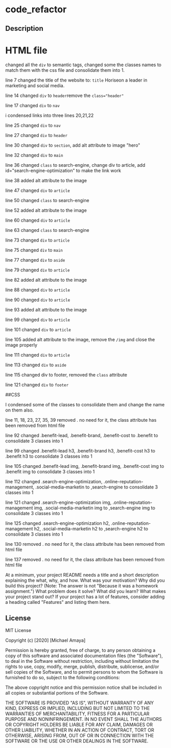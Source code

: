 # code_refactor
## Description 
# HTML file
changed all the `div` to semantic tags, changed some the classes names to match them with the css file and consolidate them into 1.

line 7 changed the title of the website to: `title` Horiseon a leader in marketing and social media.

line 14 changed `div` to `header`remove the `class="header"`

line 17 changed `div` to `nav`

i condensed links into three lines 20,21,22 

line 25 changed `div` to `nav`

line 27 changed `div` to `header`

line 30 changed `div` to `section`, add alt attribute to image "hero"

line 32 changed `div` to `main` 

line 36 changed `class` to search-engine, change div to article, add id="search-engine-optimization" to make the link work

line 38 added alt attribute to the image

line 47 changed `div` to `article`

line 50 changed `class` to search-engine

line 52 added alt attribute to the image

line 60 changed `div` to `article`

line 63 changed `class` to search-engine

line 73 changed `div` to `article`

line 75 changed `div` to `main`

line 77 changed `div` to `aside`

line 79 changed `div` to `article`

line 82 added alt attribute to the image

line 88 changed `div` to `article`

line 90 changed `div` to `article`

line 93 added alt attribute to the image

line 99 changed `div` to `article`

line 101 changed `div` to `article`

line 105 added alt attribute to the image, remove the `/img` and close the image properly

line 111 changed `div` to `article`

line 113 changed `div` to `aside`

line 115 changed div to footer, removed the `class` attribute

line 121 changed `div` to `footer`

##CSS

I condensed some of the classes to consolidate them and change the name on them also.

line 11, 18, 23, 27, 35, 39 removed . no need for it, the class attribute has been removed from html file

line 92 changed .benefit-lead, .benefit-brand, .benefit-cost to .benefit to consolidate 3 classes into 1

line 99 changed .benefit-lead h3, .benefit-brand h3, .benefit-cost h3 to .benefit h3 to consolidate 3 classes into 1

line 105 changed .benefit-lead img, .benefit-brand img, .benefit-cost img to .benefit img to consolidate 3 classes into 1

line 112 changed .search-engine-optimization, .online-reputation-management, .social-media-marketin to ,search-engine to consolidate 3 classes into 1

line 121 changed .search-engine-optimization img, .online-reputation-management img, .social-media-marketin img to ,search-engine img to consolidate 3 classes into 1

line 125 changed .search-engine-optimization h2, .online-reputation-management h2, .social-media-marketin h2 to ,search-engine h2 to consolidate 3 classes into 1

line 130 removed . no need for it, the class attribute has been removed from html file

line 137 removed . no need for it, the class attribute has been removed from html file













At a minimum, your project README needs a title and a short description explaining the what, why, and how. What was your motivation? Why did you build this project? (Note: The answer is not "Because it was a homework assignment.") What problem does it solve? What did you learn? What makes your project stand out? If your project has a lot of features, consider adding a heading called "Features" and listing them here.


## License

MIT License

Copyright (c) [2020] [Michael Amaya]

Permission is hereby granted, free of charge, to any person obtaining a copy
of this software and associated documentation files (the "Software"), to deal
in the Software without restriction, including without limitation the rights
to use, copy, modify, merge, publish, distribute, sublicense, and/or sell
copies of the Software, and to permit persons to whom the Software is
furnished to do so, subject to the following conditions:

The above copyright notice and this permission notice shall be included in all
copies or substantial portions of the Software.

THE SOFTWARE IS PROVIDED "AS IS", WITHOUT WARRANTY OF ANY KIND, EXPRESS OR
IMPLIED, INCLUDING BUT NOT LIMITED TO THE WARRANTIES OF MERCHANTABILITY,
FITNESS FOR A PARTICULAR PURPOSE AND NONINFRINGEMENT. IN NO EVENT SHALL THE
AUTHORS OR COPYRIGHT HOLDERS BE LIABLE FOR ANY CLAIM, DAMAGES OR OTHER
LIABILITY, WHETHER IN AN ACTION OF CONTRACT, TORT OR OTHERWISE, ARISING FROM,
OUT OF OR IN CONNECTION WITH THE SOFTWARE OR THE USE OR OTHER DEALINGS IN THE
SOFTWARE.

